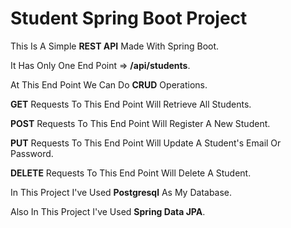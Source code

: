 <h1>Student Spring Boot Project</h1>

<p>This Is A Simple <b>REST API</b> Made With Spring Boot.</p>

<p>It Has Only One End Point => <b>/api/students</b>.</p>

<p>At This End Point We Can Do <b>CRUD</b> Operations.</p>

<p><b>GET</b> Requests To This End Point Will Retrieve All Students.</p>

<p><b>POST</b> Requests To This End Point Will Register A New Student.</p>

<p><b>PUT</b> Requests To This End Point Will Update A Student's Email Or Password.</p>

<p><b>DELETE</b> Requests To This End Point Will Delete A Student.</p>

<p>In This Project I've Used <b>Postgresql</b> As My Database.</p>

<p>Also In This Project I've Used <b>Spring Data JPA</b>.</p>
